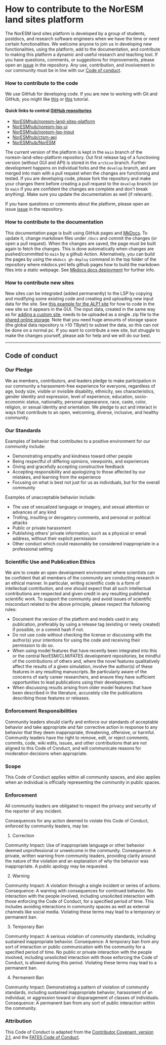 # How to contribute to the NorESM land sites platform

The NorESM land sites platform is developed by a group of students, postdocs, and research software engineers when we have the time or need certain functionalities. We welcome anyone to join us in developing new functionalities, using the platform, add to the documentation, and contribute to making this platform a dynamic and useful research and teaching tool. If you have questions, comments, or suggestions for improvements, please open an [issue](https://github.com/NorESMhub/noresm-land-sites-platform/issues) in the repository. Any use, contribution, and involvement in our community must be in line with our [Code of conduct](https://noresmhub.github.io/noresm-land-sites-platform/contributing/#code-of-conduct).

### How to contribute to the code

We use GitHub for developing code. If you are new to working with Git and GitHub, you might like [this](https://kbroman.org/github_tutorial/ "a minimalist intro") or [this](https://docs.github.com/en/get-started/quickstart/hello-world "GitHub's own tutorial") tutorial. 

#### Quick links to central [GitHub repositories](https://en.wikipedia.org/wiki/Git "a place to store code with version control")

- [NorESMhub/noresm-land-sites-platform](https://github.com/NorESMhub/noresm-land-sites-platform)
- [NorESMhub/noresm-lsp-ui](https://github.com/NorESMhub/noresm-lsp-ui)
- [NorESMhub/noresm-lsp-input](https://github.com/NorESMhub/noresm-lsp-input)
- [NorESMhub/ctsm-api](https://github.com/NorESMhub/ctsm-api)
- [NorESMhub/NorESM](https://github.com/NorESMhub/NorESM)

The current version of the platform is kept in the `main` branch of the noresm-land-sites-platform repository. Out first release tag of a functioning version (without GUI and API) is stored in the `archive` branch. Further development happens on individual forks and the `develop` branch, and are merged into main with a pull request when the changes are functioning and tested. If you are developing code, please fork the repository and make your changes there before creating a pull request to the `develop` branch (or to `main` if you are confident the changes are complete and don't break anything). Make sure you update the documentation as well (if relevant).

If you have questions or comments about the platform, please open an issue [issue](https://github.com/NorESMhub/noresm-land-sites-platform/issues) in the repository.

### How to contribute to the documentation

This documentation page is built using GitHub pages and [MkDocs](https://www.mkdocs.org/). To update it, change markdown files under `/docs` and commit the changes (or open a pull request). When the changes are saved, the page must be built again to fetch the changes. This is done automatically when changes are pushed/committed to `main` by a github Action. Alternatively, you can build the pages by using the `mkdocs gh-deploy` command in the top folder of the repository where mkdocs.yml tells github pages how to build the markdown files into a static webpage. See [Mkdocs docs deployment](https://www.mkdocs.org/user-guide/deploying-your-docs/) for further info.

### How to contribute new sites

New sites can be integrated (added permanently) to the LSP by copying and modifying some existing code and creating and uploading new input data for the site.
See [this example for the ALP1 site](https://github.com/NorESMhub/noresm-land-sites-platform/blob/develop/resources/config/sites.json?short_path=c514862#L4) for how to code in the new site so it appears in the GUI. The input data, created in the same way as for [adding a custom site](https://noresmhub.github.io/noresm-land-sites-platform/land-sites/), needs to be uploaded as a single .zip file to the [shared online storage](https://ns2806k.webs.sigma2.no/EMERALD/EMERALD_platform/inputdata_noresm_landsites/). Note that you need huge amounts of storage space (the global data repository is >10 TByte!) to subset the data, so this can *not* be done on a normal pc. If you want to contribute a new site, but struggle to make the changes yourself, please ask for help and we will do our best.

--------------------------

## Code of conduct

### Our Pledge

We as members, contributors, and leaders pledge to make participation in our community a harassment-free experience for everyone, regardless of age, body size, visible or invisible disability, ethnicity, sex characteristics, gender identity and expression, level of experience, education, socio-economic status, nationality, personal appearance, race, caste, color, religion, or sexual identity and orientation. We pledge to act and interact in ways that contribute to an open, welcoming, diverse, inclusive, and healthy community.

### Our Standards

Examples of behavior that contributes to a positive environment for our community include:

- Demonstrating empathy and kindness toward other people
- Being respectful of differing opinions, viewpoints, and experiences
- Giving and gracefully accepting constructive feedback
- Accepting responsibility and apologizing to those affected by our mistakes, and learning from the experience
- Focusing on what is best not just for us as individuals, but for the overall community

Examples of unacceptable behavior include:

- The use of sexualized language or imagery, and sexual attention or advances of any kind
- Trolling, insulting or derogatory comments, and personal or political attacks
- Public or private harassment
- Publishing others’ private information, such as a physical or email address, without their explicit permission
- Other conduct which could reasonably be considered inappropriate in a professional setting

### Scientific Use and Publication Ethics

We aim to create an open development environment where scientists can be confident that all members of the community are conducting research in an ethical manner. In particular, writing scientific code is a form of intellectual contribution, and one should expect that all such intellectual contributions are respected and given credit in any resulting published scientific work. To support the community and avoid issues of scientific misconduct related to the above principle, please respect the following rules:

- Document the version of the platform and models used in any publication, preferably by using a release tag (existing or newly created) if possible, or a commit hash if not.
- Do not use code without checking the license or discussing with the author(s) your intentions for using the code and receiving their permission to do so.
- When using model features that have recently been integrated into this or the central NorESM/CLM/FATES development repositories, be mindful of the contributions of others and, where the novel features qualitatively affect the results of a given simulation, involve the author(s) of these features in any resulting manuscripts. Be particularly aware of the concerns of early career researchers, and ensure they have sufficient opportunities to lead publications using their developments.
- When discussing results arising from older model features that have been described in the literature, accurately cite the publications describing those features or releases. 

### Enforcement Responsibilities

Community leaders should clarify and enforce our standards of acceptable behavior and take appropriate and fair corrective action in response to any behavior that they deem inappropriate, threatening, offensive, or harmful. Community leaders have the right to remove, edit, or reject comments, commits, code, wiki edits, issues, and other contributions that are not aligned to this Code of Conduct, and will communicate reasons for moderation decisions when appropriate.

### Scope

This Code of Conduct applies within all community spaces, and also applies when an individual is officially representing the community in public spaces. 

### Enforcement

All community leaders are obligated to respect the privacy and security of the reporter of any incident.

Consequences for any action deemed to violate this Code of Conduct, enforced by community leaders, may be:

1. Correction 

Community Impact: Use of inappropriate language or other behavior deemed unprofessional or unwelcome in the community.
Consequence: A private, written warning from community leaders, providing clarity around the nature of the violation and an explanation of why the behavior was inappropriate. A public apology may be requested.

2. Warning

Community Impact: A violation through a single incident or series of actions.
Consequence: A warning with consequences for continued behavior. No interaction with the people involved, including unsolicited interaction with those enforcing the Code of Conduct, for a specified period of time. This includes avoiding interactions in community spaces as well as external channels like social media. Violating these terms may lead to a temporary or permanent ban.

3. Temporary Ban

Community Impact: A serious violation of community standards, including sustained inappropriate behavior.
Consequence: A temporary ban from any sort of interaction or public communication with the community for a specified period of time. No public or private interaction with the people involved, including unsolicited interaction with those enforcing the Code of Conduct, is allowed during this period. Violating these terms may lead to a permanent ban.

4. Permanent Ban

Community Impact: Demonstrating a pattern of violation of community standards, including sustained inappropriate behavior, harassment of an individual, or aggression toward or disparagement of classes of individuals.
Consequence: A permanent ban from any sort of public interaction within the community.

### Attribution

This Code of Conduct is adapted from the [Contributor Covenant, version 2.1](https://www.contributor-covenant.org/version/2/1/code_of_conduct.html), and the [FATES Code of Conduct](https://github.com/NGEET/fates/blob/master/CODE_OF_CONDUCT.md).
